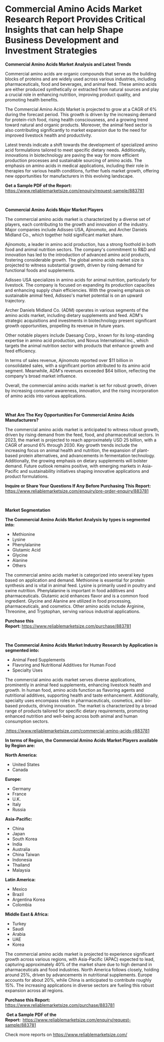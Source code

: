<p><h1>Commercial Amino Acids Market Research Report Provides Critical Insights that can help Shape Business Development and Investment Strategies</h1></p><p><strong>Commercial Amino Acids Market Analysis and Latest Trends</strong></p>
<p><p>Commercial amino acids are organic compounds that serve as the building blocks of proteins and are widely used across various industries, including pharmaceuticals, food and beverages, and animal feed. These amino acids are either produced synthetically or extracted from natural sources and play a crucial role in enhancing nutrition, improving product quality, and promoting health benefits.</p><p>The Commercial Amino Acids Market is projected to grow at a CAGR of 6% during the forecast period. This growth is driven by the increasing demand for protein-rich food, rising health consciousness, and a growing trend toward natural and organic products. Moreover, the animal feed sector is also contributing significantly to market expansion due to the need for improved livestock health and productivity.</p><p>Latest trends indicate a shift towards the development of specialized amino acid formulations tailored to meet specific dietary needs. Additionally, innovations in biotechnology are paving the way for more efficient production processes and sustainable sourcing of amino acids. The emphasis on amino acids in medical applications, including their role in therapies for various health conditions, further fuels market growth, offering new opportunities for manufacturers in this evolving landscape.</p></p>
<p><strong>Get a Sample PDF of the Report:&nbsp;</strong> <a href="https://www.reliablemarketsize.com/enquiry/request-sample/883781?utm_campaign=1872&utm_medium=2&utm_source=Github&utm_content=ia&utm_term=01022025&utm_id=commercial-amino-acids">https://www.reliablemarketsize.com/enquiry/request-sample/883781</a></p>
<p>&nbsp;</p>
<p><strong>Commercial Amino Acids Major Market Players</strong></p>
<p><p>The commercial amino acids market is characterized by a diverse set of players, each contributing to the growth and innovation of the industry. Major companies include Adisseo USA, Ajinomoto, and Archer Daniels Midland Co., which together hold significant market share.</p><p>Ajinomoto, a leader in amino acid production, has a strong foothold in both food and animal nutrition sectors. The company's commitment to R&D and innovation has led to the introduction of advanced amino acid products, fostering considerable growth. The global amino acids market size is projected to witness substantial growth, driven by rising demand for functional foods and supplements.</p><p>Adisseo USA specializes in amino acids for animal nutrition, particularly for livestock. The company is focused on expanding its production capacities and enhancing supply chain efficiencies. With the growing emphasis on sustainable animal feed, Adisseo's market potential is on an upward trajectory.</p><p>Archer Daniels Midland Co. (ADM) operates in various segments of the amino acids market, including dietary supplements and feed. ADM's strategic acquisitions and investments in biotechnology present significant growth opportunities, propelling its revenue in future years.</p><p>Other notable players include Daesang Corp., known for its long-standing expertise in amino acid production, and Novus International Inc., which targets the animal nutrition sector with products that enhance growth and feed efficiency.</p><p>In terms of sales revenue, Ajinomoto reported over $11 billion in consolidated sales, with a significant portion attributed to its amino acid segment. Meanwhile, ADM's revenues exceeded $64 billion, reflecting the company's broad market influence.</p><p>Overall, the commercial amino acids market is set for robust growth, driven by increasing consumer awareness, innovation, and the rising incorporation of amino acids into various applications.</p></p>
<p>&nbsp;</p>
<p><strong>What Are The Key Opportunities For Commercial Amino Acids Manufacturers?</strong></p>
<p><p>The commercial amino acids market is anticipated to witness robust growth, driven by rising demand from the feed, food, and pharmaceutical sectors. In 2023, the market is projected to reach approximately USD 25 billion, with a CAGR of around 6% through 2030. Key growth trends include the increasing focus on animal health and nutrition, the expansion of plant-based protein alternatives, and advancements in fermentation technology. Additionally, the growing emphasis on dietary supplements will bolster demand. Future outlook remains positive, with emerging markets in Asia-Pacific and sustainability initiatives shaping innovative applications and product formulations.</p></p>
<p><strong>Inquire or Share Your Questions If Any Before Purchasing This Report:</strong> <a href="https://www.reliablemarketsize.com/enquiry/pre-order-enquiry/883781?utm_campaign=1872&utm_medium=2&utm_source=Github&utm_content=ia&utm_term=01022025&utm_id=commercial-amino-acids">https://www.reliablemarketsize.com/enquiry/pre-order-enquiry/883781</a></p>
<p>&nbsp;</p>
<p><strong>Market Segmentation</strong></p>
<p><strong>The Commercial Amino Acids Market Analysis by types is segmented into:</strong></p>
<p><ul><li>Methionine</li><li>Lysine</li><li>Phenylalanine</li><li>Glutamic Acid</li><li>Glycine</li><li>Alanine</li><li>Others</li></ul></p>
<p><p>The commercial amino acids market is categorized into several key types based on application and demand. Methionine is essential for protein synthesis and is vital in animal feed. Lysine is primarily used in poultry and swine nutrition. Phenylalanine is important in food additives and pharmaceuticals. Glutamic acid enhances flavor and is a common food ingredient. Glycine and Alanine are utilized in food processing, pharmaceuticals, and cosmetics. Other amino acids include Arginine, Threonine, and Tryptophan, serving various industrial applications.</p></p>
<p><strong>Purchase this Report:&nbsp;</strong><a href="https://www.reliablemarketsize.com/purchase/883781?utm_campaign=1872&utm_medium=2&utm_source=Github&utm_content=ia&utm_term=01022025&utm_id=commercial-amino-acids">https://www.reliablemarketsize.com/purchase/883781</a></p>
<p>&nbsp;</p>
<p><strong>The Commercial Amino Acids Market Industry Research by Application is segmented into:</strong></p>
<p><ul><li>Animal Feed Supplements</li><li>Flavoring and Nutritional Additives for Human Food</li><li>Specialty Uses</li></ul></p>
<p><p>The commercial amino acids market serves diverse applications, prominently in animal feed supplements, enhancing livestock health and growth. In human food, amino acids function as flavoring agents and nutritional additives, supporting health and taste enhancement. Additionally, specialty uses encompass roles in pharmaceuticals, cosmetics, and bio-based products, driving innovation. The market is characterized by a broad range of products tailored for specific dietary requirements, promoting enhanced nutrition and well-being across both animal and human consumption sectors.</p></p>
<p><a href="https://www.reliablemarketsize.com/commercial-amino-acids-r883781?utm_campaign=1872&utm_medium=2&utm_source=Github&utm_content=ia&utm_term=01022025&utm_id=commercial-amino-acids">&nbsp;https://www.reliablemarketsize.com/commercial-amino-acids-r883781</a></p>
<p><strong>In terms of Region, the Commercial Amino Acids Market Players available by Region are:</strong></p>
<p>
    <p> <strong> North America: </strong>
        <ul>
            <li>United States</li>
            <li>Canada</li>
        </ul>
        </p> 
    <p> <strong> Europe: </strong>
        <ul>
            <li>Germany</li>
            <li>France</li>
            <li>U.K.</li>
            <li>Italy</li>
            <li>Russia</li>
        </ul>
        </p> 
    <p> <strong> Asia-Pacific: </strong>
        <ul>
            <li>China</li>
            <li>Japan</li>
            <li>South Korea</li>
            <li>India</li>
            <li>Australia</li>
            <li>China Taiwan</li>
            <li>Indonesia</li>
            <li>Thailand</li>
            <li>Malaysia</li>
        </ul>
        </p> 
    <p> <strong> Latin America: </strong>
        <ul>
            <li>Mexico</li>
            <li>Brazil</li>
            <li>Argentina Korea</li>
            <li>Colombia</li>
        </ul>
        </p> 
    <p> <strong> Middle East & Africa: </strong>
        <ul>
            <li>Turkey</li>
            <li>Saudi</li>
            <li>Arabia</li>
            <li>UAE</li>
            <li>Korea</li>
        </ul>
    </p>
    </p>
<p><p>The commercial amino acids market is projected to experience significant growth across various regions, with Asia-Pacific (APAC) expected to lead, capturing approximately 40% of the market share due to high demand in pharmaceuticals and food industries. North America follows closely, holding around 25%, driven by advancements in nutritional supplements. Europe accounts for about 20%, while China is anticipated to contribute roughly 15%. The increasing applications in diverse sectors are fueling this robust expansion across all regions.</p></p>
<p><strong>Purchase this Report: </strong><a href="https://www.reliablemarketsize.com/purchase/883781?utm_campaign=1872&utm_medium=2&utm_source=Github&utm_content=ia&utm_term=01022025&utm_id=commercial-amino-acids">https://www.reliablemarketsize.com/purchase/883781</a></p>
<p>&nbsp;<strong>Get a Sample PDF of the Report:&nbsp;&nbsp;</strong><a href="https://www.reliablemarketsize.com/enquiry/request-sample/883781?utm_campaign=1872&utm_medium=2&utm_source=Github&utm_content=ia&utm_term=01022025&utm_id=commercial-amino-acids">https://www.reliablemarketsize.com/enquiry/request-sample/883781</a></p>
<p><strong></strong></p>
<p>Check more reports on <a href="https://www.reliablemarketsize.com/?utm_campaign=1872&utm_medium=2&utm_source=Github&utm_content=ia&utm_term=01022025&utm_id=commercial-amino-acids">https://www.reliablemarketsize.com/</a></p>